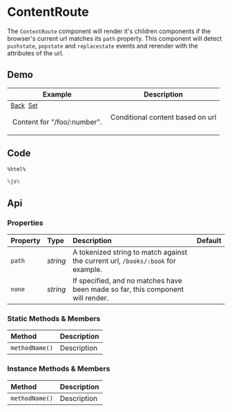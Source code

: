 # ContentRoute
The `ContentRoute` component will render it's children components if the
browser's current url matches its `path` property. This component will detect
`pushstate`, `popstate` and `replacestate` events and rerender with the
attributes of the url.

## Demo

<table class="example">
  <thead>
    <tr>
      <th>Example</th>
      <th>Description</th>
    </tr>
  </thead>
  <tbody>
    <tr>
      <td>
        <a href="#" id="content-route-link-2">Back</a><a href="#" id="content-route-link-1">Set</a>
        <content-route path="/foo/:number">
          Content for "/foo/:number".
        </content-route>
      </td>
      <td>
        <span id="content-route-example-1">Conditional content based on url</span>
      </td>
    </tr>
  </tbody>
</table>

## Code

```html
%html%
```

```js
%js%
```

<style>
  content-route {
    margin-top: 16px;
    border: 1px solid var(--border);
    padding: 4px;
    display: block;
    min-height: 32px;
    color: var(--info);
  }

  #content-route-link-1,
  #content-route-link-2 {
    font-size: 14px;
    font-family: var(--subheader);
    margin-right: 8px;
  }
</style>

## Api

### Properties

| Property | Type | Description | Default |
| :--- | :--- | :--- | :--- |
| `path` | *string* | A tokenized string to match against the current url, `/books/:book` for example. | |
| `none` | *string* | If specified, and no matches have been made so far, this component will render. | |

### Static Methods & Members

| Method | Description |
| :--- | :--- |
| `methodName()` | Description |

### Instance Methods & Members

| Method | Description |
| :--- | :--- |
| `methodName()` | Description |
